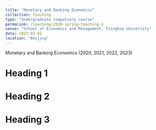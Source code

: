 ```yaml
---
title: "Monetary and Banking Economics"
collection: teaching
type: "Undergraduate compulsory course"
permalink: /teaching/2020-spring-teaching-1
venue: "School of Economics and Management, Tsinghua University"
date: 2023-02-01
location: "Beijing"
---
```


Monetary and Banking Economics (2020, 2021, 2022, 2023)

Heading 1
======

Heading 2
======

Heading 3
======
